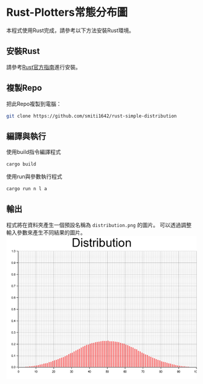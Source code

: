 # Rust-Plotters常態分布圖

本程式使用Rust完成，請參考以下方法安裝Rust環境。

## 安裝Rust

請參考[Rust官方指南](https://www.rust-lang.org/tools/install)進行安裝。

## 複製Repo
把此Repo複製到電腦：
```sh
git clone https://github.com/smiti1642/rust-simple-distribution
```

## 編譯與執行
使用build指令編譯程式
```sh
cargo build
```
使用run與參數執行程式
   ```sh
   cargo run n l a
   ```

## 輸出
程式將在資料夾產生一個預設名稱為 `distribution.png` 的圖片。
可以透過調整輸入參數來產生不同結果的圖片。
![image](https://github.com/smiti1642/rust-simple-distribution/blob/master/distribution.png)
